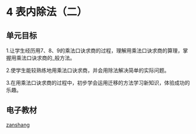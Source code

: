 # 4 表内除法（二）

## 单元目标

1.让学生经历用7、8、9的乘法口诀求商的过程，理解用乘法口诀求商的算理，掌握用乘法口诀求商的_般方法。

2.使学生能较熟练地用乘法口诀求商，并会用除法解决简单的实际问题。

3.在用乘法口诀求商的过程中，初步学会运用迁移的方法学习新知识，体验成功的乐趣。

## 电子教材

<Ebook grade="xxsx2b" :pages="37" :paged="46" ></Ebook>

[zanshang](../res/zanshang.md ':include')